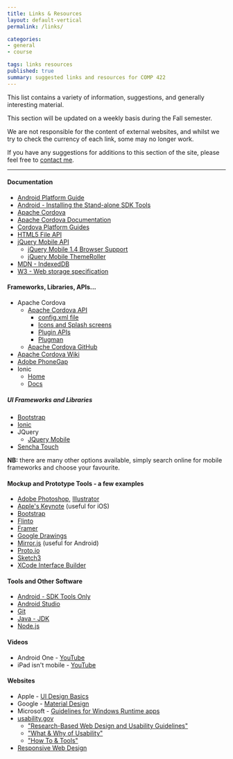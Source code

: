```yaml
---
title: Links & Resources
layout: default-vertical
permalink: /links/

categories:
- general
- course

tags: links resources
published: true
summary: suggested links and resources for COMP 422
---
```


This list contains a variety of information, suggestions, and generally interesting material.

This section will be updated on a weekly basis during the Fall semester.

We are not responsible for the content of external websites, and whilst we try to check the currency of each link, some may no longer work.

If you have any suggestions for additions to this section of the site, please feel free to [contact me](mailto:nhayward@luc.edu?subject=COMP422-Links).

***

<!--
#### Articles / Papers

* -->

#### Documentation

* [Android Platform Guide](http://cordova.apache.org/docs/en/5.0.0/guide_platforms_android_index.md.html#Android%20Platform%20Guide)
* [Android - Installing the Stand-alone SDK Tools](http://developer.android.com/sdk/installing/index.html?pkg=tools)
* [Apache Cordova](https://cordova.apache.org/)
* [Apache Cordova Documentation](https://cordova.apache.org/docs/en/4.0.0/guide_support_index.md.html)
* [Cordova Platform Guides](http://cordova.apache.org/docs/en/5.0.0/guide_platforms_index.md.html#Platform%20Guides)
* [HTML5 File API](http://www.w3.org/TR/FileAPI/)
* [jQuery Mobile API](http://api.jquerymobile.com/)
  * [jQuery Mobile 1.4 Browser Support](https://jQuerymobile.com/browser-support/1.4/)
  * [jQuery Mobile ThemeRoller](http://themeroller.jquerymobile.com/)
* [MDN - IndexedDB](https://developer.mozilla.org/en-US/docs/Web/API/IndexedDB_API)
* [W3 - Web storage specification](http://www.w3.org/TR/webstorage/)

#### Frameworks, Libraries, APIs...

* Apache Cordova
  * [Apache Cordova API](http://docs.cordova.io)
    * [config.xml file](https://cordova.apache.org/docs/en/4.0.0/config_ref_index.md.html#The%20config.xml%20File)
    * [Icons and Splash screens](https://cordova.apache.org/docs/en/4.0.0/config_ref_images.md.html#Icons%20and%20Splash%20Screens)
    * [Plugin APIs](https://cordova.apache.org/docs/en/4.0.0/cordova_plugins_pluginapis.md.html#Plugin%20APIs)
    * [Plugman](https://cordova.apache.org/docs/en/latest/plugin_ref/plugman.html)
  * [Apache Cordova GitHub](https://github.com/apache?utf8=%E2%9C%93&query=cordova)
* [Apache Cordova Wiki](http://wiki.apache.org/cordova/)
* [Adobe PhoneGap](http://phonegap.com/)
* Ionic
  * [Home](http://ionicframework.com/)
  * [Docs](http://ionicframework.com/docs/)

##### UI Frameworks and Libraries
* [Bootstrap](http://getbootstrap.com)
* [Ionic](http://ionic.io/)
* JQuery
  * [JQuery Mobile](http://jquerymobile.com/)
* [Sencha Touch](https://www.sencha.com/products/touch/#overview)


**NB:** there are many other options available, simply search online for mobile frameworks and choose your favourite.

#### Mockup and Prototype Tools - a few examples

* [Adobe Photoshop](http://goo.gl/GsIYY0), [Illustrator](http://goo.gl/9K8Kfw)
* [Apple's Keynote](http://keynotopia.com/guides/) (useful for iOS)
* [Bootstrap](http://getbootstrap.com/)
* [Flinto](https://www.flinto.com/)
* [Framer](http://framerjs.com/)
* [Google Drawings](http://goo.gl/qPRCfG)
* [Mirror.js](http://jimulabs.com/mirrorjs-preview/) (useful for Android)
* [Proto.io](https://proto.io/)
* [Sketch3](http://bohemiancoding.com/sketch/)
* [XCode Interface Builder](https://developer.apple.com/xcode/interface-builder/)

#### Tools and Other Software

* [Android - SDK Tools Only](http://developer.android.com/sdk/index.html#Other)
* [Android Studio](http://developer.android.com/sdk/installing/index.html?pkg=studio)
* [Git](http://git-scm.com/)
* [Java - JDK](http://www.oracle.com/technetwork/java/javase/downloads/jdk7-downloads-1880260.html)
* [Node.js](https://nodejs.org/en/)

#### Videos

* Android One - [YouTube](https://www.youtube.com/watch?v=X7UPR9z3OV8)
* iPad isn't mobile - [YouTube](https://www.youtube.com/watch?v=oYuUP6-xotw)

#### Websites

* Apple - [UI Design Basics](https://developer.apple.com/library/ios/documentation/UserExperience/Conceptual/MobileHIG/index.html)
* Google - [Material Design](http://www.google.com/design/spec/material-design/introduction.html)
* Microsoft - [Guidelines for Windows Runtime apps](http://msdn.microsoft.com/library/windows/apps/hh465424.aspx)
* [usability.gov](http://www.usability.gov/)
  * ["Research-Based Web Design and Usability Guidelines"](http://guidelines.usability.gov/)
  * ["What & Why of Usability"](http://www.usability.gov/what-and-why/index.html)
  * ["How To & Tools"](http://www.usability.gov/how-to-and-tools/index.html)
* [Responsive Web Design](http://demos.jquerymobile.com/1.4.5/rwd/)
